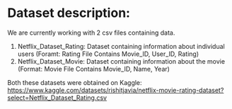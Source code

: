 # Dataset description:

We are currently working with 2 csv files containing data.

1. Netflix_Dataset_Rating: Dataset containing information about individual users (Foramt: Rating File Contains Movie_ID, User_ID, Rating)
2. Netflix_Dataset_Movie: Dataset containing information about the movie (Format: Movie File Contains Movie_ID, Name, Year)

Both these datasets were obtained on Kaggle: https://www.kaggle.com/datasets/rishitjavia/netflix-movie-rating-dataset?select=Netflix_Dataset_Rating.csv
